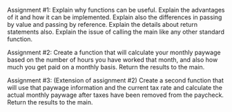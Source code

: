 Assignment #1: Explain why functions can be useful. Explain the advantages of it and
how it can be implemented. Explain also the differences in passing by value and passing
by reference. Explain the details about return statements also. Explain the issue of calling
the main like any other standard function.


Assignment #2: Create a function that will calculate your monthly paywage based on the
number of hours you have worked that month, and also how much you get paid on a monthly
basis. Return the results to the main.


Assignment #3: (Extension of assignment #2) Create a second function that will use that
paywage information and the current tax rate and calculate the actual monthly paywage
after taxes have been removed from the paycheck. Return the results to the main.
